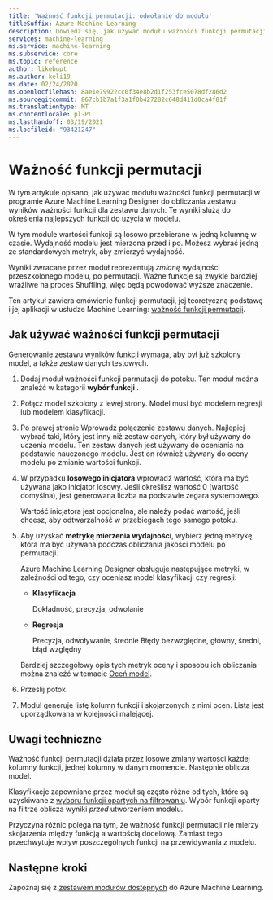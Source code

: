 ```yaml
---
title: 'Ważność funkcji permutacji: odwołanie do modułu'
titleSuffix: Azure Machine Learning
description: Dowiedz się, jak używać modułu ważności funkcji permutacji w projektancie, aby obliczyć wyniki ważności funkcji permutacji zmiennych funkcji.
services: machine-learning
ms.service: machine-learning
ms.subservice: core
ms.topic: reference
author: likebupt
ms.author: keli19
ms.date: 02/24/2020
ms.openlocfilehash: 8ae1e79922cc0f34e8b2d1f253fce5078df286d2
ms.sourcegitcommit: 867cb1b7a1f3a1f0b427282c648d411d0ca4f81f
ms.translationtype: MT
ms.contentlocale: pl-PL
ms.lasthandoff: 03/19/2021
ms.locfileid: "93421247"
---
```

# <a name="permutation-feature-importance"></a>Ważność funkcji permutacji

W tym artykule opisano, jak używać modułu ważności funkcji permutacji w programie Azure Machine Learning Designer do obliczania zestawu wyników ważności funkcji dla zestawu danych. Te wyniki służą do określenia najlepszych funkcji do użycia w modelu.

W tym module wartości funkcji są losowo przebierane w jedną kolumnę w czasie. Wydajność modelu jest mierzona przed i po. Możesz wybrać jedną ze standardowych metryk, aby zmierzyć wydajność.

Wyniki zwracane przez moduł reprezentują *zmianę* wydajności przeszkolonego modelu, po permutacji. Ważne funkcje są zwykle bardziej wrażliwe na proces Shuffling, więc będą powodować wyższe znaczenie. 

Ten artykuł zawiera omówienie funkcji permutacji, jej teoretyczną podstawę i jej aplikacji w usłudze Machine Learning: [ważność funkcji permutacji](/archive/blogs/machinelearning/permutation-feature-importance).  

## <a name="how-to-use-permutation-feature-importance"></a>Jak używać ważności funkcji permutacji

Generowanie zestawu wyników funkcji wymaga, aby był już szkolony model, a także zestaw danych testowych.  

1.  Dodaj moduł ważności funkcji permutacji do potoku. Ten moduł można znaleźć w kategorii **wybór funkcji** . 

2.  Połącz model szkolony z lewej strony. Model musi być modelem regresji lub modelem klasyfikacji.  

3.  Po prawej stronie Wprowadź połączenie zestawu danych. Najlepiej wybrać taki, który jest inny niż zestaw danych, który był używany do uczenia modelu. Ten zestaw danych jest używany do oceniania na podstawie nauczonego modelu. Jest on również używany do oceny modelu po zmianie wartości funkcji.  

4.  W przypadku **losowego inicjatora** wprowadź wartość, która ma być używana jako inicjator losowy. Jeśli określisz wartość 0 (wartość domyślna), jest generowana liczba na podstawie zegara systemowego.

     Wartość inicjatora jest opcjonalna, ale należy podać wartość, jeśli chcesz, aby odtwarzalność w przebiegach tego samego potoku.  

5.  Aby uzyskać **metrykę mierzenia wydajności**, wybierz jedną metrykę, która ma być używana podczas obliczania jakości modelu po permutacji.  

     Azure Machine Learning Designer obsługuje następujące metryki, w zależności od tego, czy oceniasz model klasyfikacji czy regresji:  

    -   **Klasyfikacja**

        Dokładność, precyzja, odwołanie  

    -   **Regresja**

        Precyzja, odwoływanie, średnie Błędy bezwzględne, główny, średni, błąd względny  

     Bardziej szczegółowy opis tych metryk oceny i sposobu ich obliczania można znaleźć w temacie [Oceń model](evaluate-model.md).  

6.  Prześlij potok.  

7.  Moduł generuje listę kolumn funkcji i skojarzonych z nimi ocen. Lista jest uporządkowana w kolejności malejącej.  


##  <a name="technical-notes"></a>Uwagi techniczne

Ważność funkcji permutacji działa przez losowe zmiany wartości każdej kolumny funkcji, jednej kolumny w danym momencie. Następnie oblicza model. 

Klasyfikacje zapewniane przez moduł są często różne od tych, które są uzyskiwane z [wyboru funkcji opartych na filtrowaniu](filter-based-feature-selection.md). Wybór funkcji oparty na filtrze oblicza wyniki *przed* utworzeniem modelu. 

Przyczyna różnic polega na tym, że ważność funkcji permutacji nie mierzy skojarzenia między funkcją a wartością docelową. Zamiast tego przechwytuje wpływ poszczególnych funkcji na przewidywania z modelu.
  
## <a name="next-steps"></a>Następne kroki

Zapoznaj się z [zestawem modułów dostępnych](module-reference.md) do Azure Machine Learning.
